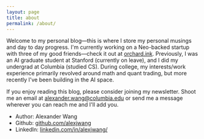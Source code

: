 ```yaml
---
layout: page
title: about
permalink: /about/
---
```

Welcome to my personal blog—this is where I store my personal musings and day to day progress. I'm currently working on a Neo-backed startup with three of my good friends—check it out at [orchard.ink](https://orchard.ink/). Previously, I was an AI graduate student at Stanford (currently on leave), and I did my undergrad at Columbia (studied CS). During college, my interests/work experience primarily revolved around math and quant trading, but more recently I've been building in the AI space.

If you enjoy reading this blog, please consider joining my newsletter. Shoot me an email at alexander.wang@columbia.edu or send me a message wherever you can reach me and I'll add you.

- Author: Alexander Wang
- Github: [github.com/alexjwang](http://github.com/alexjwang)
- LinkedIn: [linkedin.com/in/alexjwang/](https://linkedin.com/in/alexjwang/)
